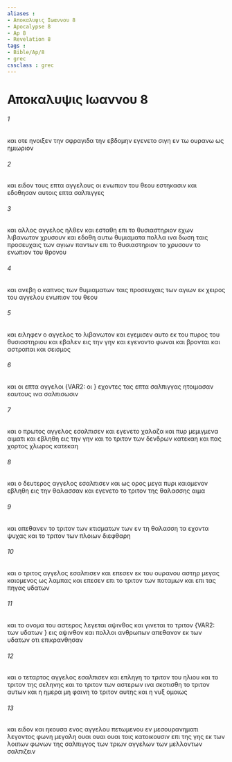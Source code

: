 ```yaml
---
aliases : 
- Αποκαλυψις Ιωαννου 8
- Apocalypse 8
- Ap 8
- Revelation 8
tags : 
- Bible/Ap/8
- grec
cssclass : grec
---
```


# Αποκαλυψις Ιωαννου 8

###### 1
και οτε ηνοιξεν την σφραγιδα την εβδομην εγενετο σιγη εν τω ουρανω ως ημιωριον
###### 2
και ειδον τους επτα αγγελους οι ενωπιον του θεου εστηκασιν και εδοθησαν αυτοις επτα σαλπιγγες
###### 3
και αλλος αγγελος ηλθεν και εσταθη επι το θυσιαστηριον εχων λιβανωτον χρυσουν και εδοθη αυτω θυμιαματα πολλα ινα δωση ταις προσευχαις των αγιων παντων επι το θυσιαστηριον το χρυσουν το ενωπιον του θρονου
###### 4
και ανεβη ο καπνος των θυμιαματων ταις προσευχαις των αγιων εκ χειρος του αγγελου ενωπιον του θεου
###### 5
και ειληφεν ο αγγελος το λιβανωτον και εγεμισεν αυτο εκ του πυρος του θυσιαστηριου και εβαλεν εις την γην και εγενοντο φωναι και βρονται και αστραπαι και σεισμος
###### 6
και οι επτα αγγελοι  {VAR2: οι } εχοντες τας επτα σαλπιγγας ητοιμασαν εαυτους ινα σαλπισωσιν
###### 7
και ο πρωτος αγγελος εσαλπισεν και εγενετο χαλαζα και πυρ μεμιγμενα αιματι και εβληθη εις την γην και το τριτον των δενδρων κατεκαη και πας χορτος χλωρος κατεκαη
###### 8
και ο δευτερος αγγελος εσαλπισεν και ως ορος μεγα πυρι καιομενον εβληθη εις την θαλασσαν και εγενετο το τριτον της θαλασσης αιμα
###### 9
και απεθανεν το τριτον των κτισματων των εν τη θαλασση τα εχοντα ψυχας και το τριτον των πλοιων διεφθαρη
###### 10
και ο τριτος αγγελος εσαλπισεν και επεσεν εκ του ουρανου αστηρ μεγας καιομενος ως λαμπας και επεσεν επι το τριτον των ποταμων και επι τας πηγας υδατων
###### 11
και το ονομα του αστερος λεγεται αψινθος και γινεται το τριτον  {VAR2: των υδατων } εις αψινθον και πολλοι ανθρωπων απεθανον εκ των υδατων οτι επικρανθησαν
###### 12
και ο τεταρτος αγγελος εσαλπισεν και επληγη το τριτον του ηλιου και το τριτον της σεληνης και το τριτον των αστερων ινα σκοτισθη το τριτον αυτων και η ημερα μη φαινη το τριτον αυτης και η νυξ ομοιως
###### 13
και ειδον και ηκουσα ενος αγγελου πετωμενου εν μεσουρανηματι λεγοντος φωνη μεγαλη ουαι ουαι ουαι τοις κατοικουσιν επι της γης εκ των λοιπων φωνων της σαλπιγγος των τριων αγγελων των μελλοντων σαλπιζειν
